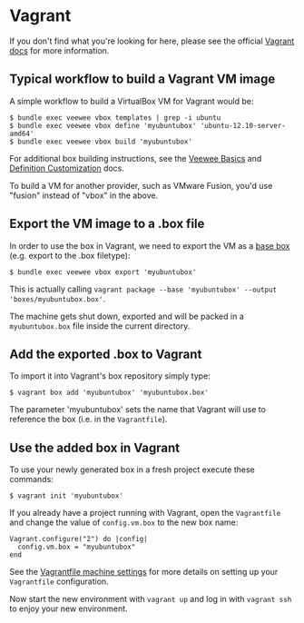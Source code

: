 # Vagrant

If you don't find what you're looking for here, please see the official [Vagrant docs](http://docs.vagrantup.com/v2/) for more information.


## Typical workflow to build a Vagrant VM image

A simple workflow to build a VirtualBox VM for Vagrant would be:

    $ bundle exec veewee vbox templates | grep -i ubuntu
    $ bundle exec veewee vbox define 'myubuntubox' 'ubuntu-12.10-server-amd64'
    $ bundle exec veewee vbox build 'myubuntubox'

For additional box building instructions, see the [Veewee Basics](basics.md) and [Definition Customization](customize.md) docs.

To build a VM for another provider, such as VMware Fusion, you'd use "fusion" instead of "vbox" in the above.

## Export the VM image to a .box file

In order to use the box in Vagrant, we need to export the VM as a [base box](http://docs.vagrantup.com/v2/boxes.html) (e.g. export to the .box filetype):

    $ bundle exec veewee vbox export 'myubuntubox'

This is actually calling `vagrant package --base 'myubuntubox' --output 'boxes/myubuntubox.box'`.

The machine gets shut down, exported and will be packed in a `myubuntubox.box` file inside the current directory.


## Add the exported .box to Vagrant

To import it into Vagrant's box repository simply type:

    $ vagrant box add 'myubuntubox' 'myubuntubox.box'

The parameter 'myubuntubox' sets the name that Vagrant will use to reference the box (i.e. in the `Vagrantfile`).


## Use the added box in Vagrant

To use your newly generated box in a fresh project execute these commands:

    $ vagrant init 'myubuntubox'

If you already have a project running with Vagrant, open the `Vagrantfile` and change the value of `config.vm.box` to the new box name:

    Vagrant.configure("2") do |config|
      config.vm.box = "myubuntubox"
    end

See the [Vagrantfile machine settings](http://docs.vagrantup.com/v2/vagrantfile/machine_settings.html) for more details on setting up your `Vagrantfile` configuration.

Now start the new environment with `vagrant up` and log in with `vagrant ssh` to enjoy your new environment.

